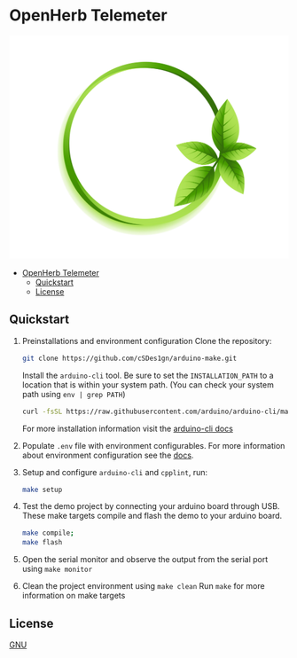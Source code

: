 # OpenHerb Telemeter

![img](/docs/img/icon-transparent.png)

- [OpenHerb Telemeter](#openherb-telemeter)
  - [Quickstart](#quickstart)
  - [License](#license)

## Quickstart
1. Preinstallations and environment configuration
    Clone the repository:
    ```bash
    git clone https://github.com/cSDes1gn/arduino-make.git
    ```
    Install the `arduino-cli` tool. Be sure to set the `INSTALLATION_PATH` to a location that is within your system path. (You can check your system path using `env | grep PATH`)
    ```bash
    curl -fsSL https://raw.githubusercontent.com/arduino/arduino-cli/master/install.sh | BINDIR=INSTALLATION_PATH sh
    ```
    For more installation information visit the [arduino-cli docs](https://arduino.github.io/arduino-cli/latest/installation/)

2. Populate `.env` file with environment configurables. For more information about environment configuration see the [docs]().

3. Setup and configure `arduino-cli` and `cpplint`, run:
    ```bash
    make setup
    ```
4. Test the demo project by connecting your arduino board through USB. These make targets compile and flash the demo to your arduino board.
    ```bash
    make compile;
    make flash
    ```
1. Open the serial monitor and observe the output from the serial port using `make monitor`
6. Clean the project environment using `make clean`
Run `make` for more information on make targets

## License
[GNU](LICENSE)